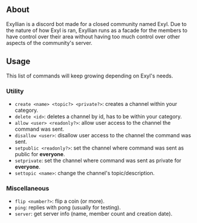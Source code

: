 ## About
Exyllian is a discord bot made for a closed community named Exyl. Due to the nature of how Exyl is ran, Exyllian runs as a facade for the members to have control over their area without having too much control over other aspects of the community's server.
## Usage
This list of commands will keep growing depending on Exyl's needs.
### Utility
- `create <name> <topic?> <private?>`: creates a channel within your category.
- `delete <id>`: deletes a channel by id, has to be within your category.
- `allow <user> <readonly?>`: allow user access to the channel the command was sent.
- `disallow <user>`: disallow user access to the channel the command was sent.
- `setpublic <readonly?>`: set the channel where command was sent as public for **everyone**.
- `setprivate`: set the channel where command was sent as private for **everyone**.
- `settopic <name>`: change the channel's topic/description.
### Miscellaneous
- `flip <number?>`: flip a coin (or more).
- `ping`: replies with pong (usually for testing).
- `server`: get server info (name, member count and creation date).
